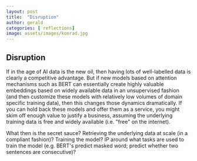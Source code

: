 ```yaml
---
layout: post
title:  "Disruption"
author: gerald
categories: [ reflections]
image: assets/images/konrad.jpg
---
```


Disruption
---

If in the age of AI data is the new oil, then having lots of well-labelled data is clearly a competitive advantage. But if new models based on attention mechanisms such as BERT can essentially create highly valuable embeddings based on widely available data in an unsupervised fashion (and then customize these models with relatively low volumes of domain specific training data), then this changes those dynamics dramatically. If you can hold back these models and offer them as a service, you might skim off enough value to justify a business, assuming the underlying training data is free and widely available (i.e. "free" on the internet). 

What then is the secret sauce? Retrieving the underlying data at scale (in a compliant fashion)? Training the model? IP around what tasks are used to train the model (e.g. BERT's predict masked word; predict whether two sentences are consecutive)?